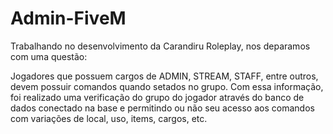 # Admin-FiveM

Trabalhando no desenvolvimento da Carandiru Roleplay, nos deparamos com uma questão:

Jogadores que possuem cargos de ADMIN, STREAM, STAFF, entre outros, devem possuir comandos quando setados no grupo.
Com essa informação, foi realizado uma verificação do grupo do jogador através do banco de dados conectado na base e permitindo ou não seu acesso aos comandos com variações de local, uso, items, cargos, etc.

